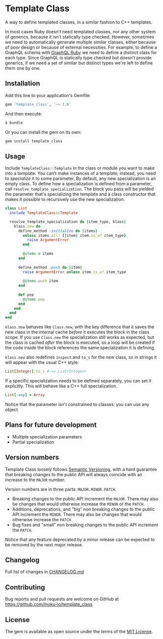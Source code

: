 # Template Class

A way to define templated classes, in a similar fashion to C++ templates.

In most cases Ruby doesn't need templated classes, nor any other system of generics, because it isn't statically type checked. However, sometimes we need to automatically generate multiple similar classes, either because of poor design or because of external necessities. For example, to define a GraphQL schema with [GraphQL Ruby](https://graphql-ruby.org/) we need to define a distinct class for each type. Since GraphQL is statically type checked but doesn't provide generics, if we need a set of similar but distinct types we're left to define them one by one.

## Installation

Add this line to your application's Gemfile:

```ruby
gem 'template_class', '~> 1.0'
```

And then execute:

```bash
$ bundle
```

Or you can install the gem on its own:

```bash
gem install template_class
```

## Usage

Include `TemplateClass::Template` in the class or module you want to make into a template. You can't make instances of a template; instead, you need to *specialize* it to some parameter. By default, any new specialization is an empty class. To define how a specialization is defined from a parameter, call `resolve_template_specialization`. The block you pass will be yielded the parameter that's specializing the template and a class constructor that makes it possible to recursively use the new specialization.

```ruby
class List
  include TemplateClass::Template

  resolve_template_specialization do |item_type, klass|
    klass.new do
      define_method :initialize do |items|
        unless items.all? {|item| item.is_a? item_type}
          raise ArgumentError
        end
        
        @items = items
      end
      
      define_method :push do |item|
        raise ArgumentError unless item.is_a? item_type
        
        @items.push item
      end
      
      def pop
        @items.pop
      end
    end
  end
end
```

`klass.new` behaves like `Class.new`, with the key difference that it saves the new class in the internal cache *before* it executes the block in the class scope. If you use `Class.new` the specialization still works as expected, but the class is cached *after* the block is executed, so a loop will be created if the code inside the block references the same specialization it is defining.

`klass.new` also redefines `inspect` and `to_s` for the new class, so in strings it will appear with the usual C++ style:

```ruby
List[Integer].to_s # => List<Integer>
```

If a specific specialization needs to be defined separately, you can set it explicitly. This will behave like a C++ full specialization.

```ruby
List[:any] = Array
```

Notice that the parameter isn't constrained to classes: you can use any object.

## Plans for future development

- Multiple specialization parameters
- Partial specialization

## Version numbers

Template Class loosely follows [Semantic Versioning](https://semver.org/), with a hard guarantee that breaking changes to the public API will always coincide with an increase to the `MAJOR` number.

Version numbers are in three parts: `MAJOR.MINOR.PATCH`.

- Breaking changes to the public API increment the `MAJOR`. There may also be changes that would otherwise increase the `MINOR` or the `PATCH`.
- Additions, deprecations, and "big" non breaking changes to the public API increment the `MINOR`. There may also be changes that would otherwise increase the `PATCH`.
- Bug fixes and "small" non breaking changes to the public API increment the `PATCH`.

Notice that any feature deprecated by a minor release can be expected to be removed by the next major release.

## Changelog

Full list of changes in [CHANGELOG.md](CHANGELOG.md)

## Contributing

Bug reports and pull requests are welcome on GitHub at https://github.com/moku-io/template_class.

## License

The gem is available as open source under the terms of the [MIT License](https://opensource.org/licenses/MIT).
